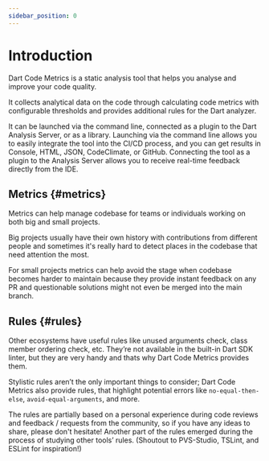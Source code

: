 ```yaml
---
sidebar_position: 0
---
```


# Introduction

Dart Code Metrics is a static analysis tool that helps you analyse and improve your code quality.

It collects analytical data on the code through calculating code metrics with configurable thresholds and provides additional rules for the Dart analyzer.

It can be launched via the command line, connected as a plugin to the Dart Analysis Server, or as a library. Launching via the command line allows you to easily integrate the tool into the CI/CD process, and you can get results in Console, HTML, JSON, CodeClimate, or GitHub. Connecting the tool as a plugin to the Analysis Server allows you to receive real-time feedback directly from the IDE.

## Metrics {#metrics}

Metrics can help manage codebase for teams or individuals working on both big and small projects.

Big projects usually have their own history with contributions from different people and sometimes it's really hard to detect places in the codebase that need attention the most.

For small projects metrics can help avoid the stage when codebase becomes harder to maintain because they provide instant feedback on any PR and questionable solutions might not even be merged into the main branch.

## Rules {#rules}

Other ecosystems have useful rules like unused arguments check, class member ordering check, etc. They’re not available in the built-in Dart SDK linter, but they are very handy and thats why Dart Code Metrics provides them.

Stylistic rules aren’t the only important things to consider; Dart Code Metrics also provide rules, that highlight potential errors like `no-equal-then-else`, `avoid-equal-arguments`, and more.

The rules are partially based on a personal experience during code reviews and feedback / requests from the community, so if you have any ideas to share, please don't hesitate! Another part of the rules emerged during the process of studying other tools’ rules. (Shoutout to PVS-Studio, TSLint, and ESLint for inspiration!)
